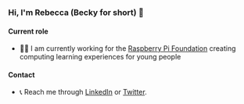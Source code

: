 ### Hi, I'm Rebecca (Becky for short) 👋

#### Current role
+ 👩‍💻 I am currently working for the [Raspberry Pi Foundation](https://www.raspberrypi.org/) creating computing learning experiences for young people


#### Contact
+ 📞 Reach me through [LinkedIn](https://www.linkedin.com/in/rebecca-franks-27a08161/) or [Twitter](https://twitter.com/FranksberryPi).
